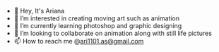 - 👋 Hey, It's Ariana 
- 👀 I’m interested in creating moving art such as animation
- 🌱 I’m currently learning photoshop and graphic designing 
- 💞️ I’m looking to collaborate on animation along with still life pictures
- 📫 How to reach me @ari1101.as@gmail.com

<!---
Ariana1120/Ariana1120 is a ✨ special ✨ repository because its `README.md` (this file) appears on your GitHub profile.
You can click the Preview link to take a look at your changes.
--->
